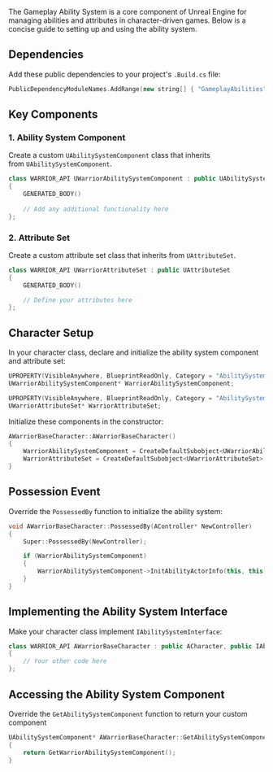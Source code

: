 
The Gameplay Ability System is a core component of Unreal Engine for managing abilities and attributes in character-driven games. Below is a concise guide to setting up and using the ability system.

## Dependencies

Add these public dependencies to your project's `.Build.cs` file:

```cpp
PublicDependencyModuleNames.AddRange(new string[] { "GameplayAbilities", "GameplayTags", "GameplayTasks" });
```

## Key Components

### 1. **Ability System Component**

Create a custom `UAbilitySystemComponent` class that inherits from `UAbilitySystemComponent`.

```cpp
class WARRIOR_API UWarriorAbilitySystemComponent : public UAbilitySystemComponent
{
    GENERATED_BODY()
    
    // Add any additional functionality here
};
```

### 2. **Attribute Set**

Create a custom attribute set class that inherits from `UAttributeSet`.

```cpp
class WARRIOR_API UWarriorAttributeSet : public UAttributeSet
{
    GENERATED_BODY()

    // Define your attributes here
};
```

## Character Setup

In your character class, declare and initialize the ability system component and attribute set:

```cpp
UPROPERTY(VisibleAnywhere, BlueprintReadOnly, Category = "AbilitySystem")
UWarriorAbilitySystemComponent* WarriorAbilitySystemComponent;

UPROPERTY(VisibleAnywhere, BlueprintReadOnly, Category = "AbilitySystem")
UWarriorAttributeSet* WarriorAttributeSet;
```

Initialize these components in the constructor:

```cpp
AWarriorBaseCharacter::AWarriorBaseCharacter()
{
    WarriorAbilitySystemComponent = CreateDefaultSubobject<UWarriorAbilitySystemComponent>(TEXT("WarriorAbilitySystemComponent"));
    WarriorAttributeSet = CreateDefaultSubobject<UWarriorAttributeSet>(TEXT("WarriorAttributeSet"));
}
```

## Possession Event

Override the `PossessedBy` function to initialize the ability system:

```cpp
void AWarriorBaseCharacter::PossessedBy(AController* NewController)
{
    Super::PossessedBy(NewController);

    if (WarriorAbilitySystemComponent)
    {
        WarriorAbilitySystemComponent->InitAbilityActorInfo(this, this);
    }
}
```

## Implementing the Ability System Interface

Make your character class implement `IAbilitySystemInterface`:

```cpp
class WARRIOR_API AWarriorBaseCharacter : public ACharacter, public IAbilitySystemInterface
{
    // Your other code here
};
```

## Accessing the Ability System Component

Override the `GetAbilitySystemComponent` function to return your custom component

```cpp
UAbilitySystemComponent* AWarriorBaseCharacter::GetAbilitySystemComponent() const
{
    return GetWarriorAbilitySystemComponent();
}
```



